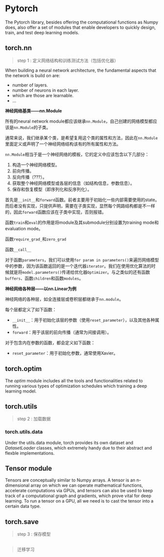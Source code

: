 # Pytorch

The Pytorch library, besides offering the computational functions as Numpy does, also offer a set of modules that enable developers to quickly design, train, and test deep learning models.


## torch.nn

> step 1 : 定义网络结构和训练测试方法（包括优化器）

When building a neural network architecture, the fundamental aspects that the network is build on are:
- number of layers.
- number of neurons in each layer.
- which are those are learnable.
- ...


**神经网络基类——nn.Module**

所有的neural network module都应该继承`nn.Module`，自己创建的网络模型都应该是`nn.Module`的子类。

通常来说，我们继承某个类，是希望复用这个类的属性和方法，因此在`nn.Module`里面定义或声明了一个神经网络结构该有的所有属性和方法。

`nn.Module`相当于是一个神经网络的模板，它的定义中应该包含以下几部分：
1. 构造一个神经网络模型。
2. 前向传播。
3. 反向传播（???）。
4. 获取整个神经网络模型或各层的信息（如结构信息，参数信息）。
5. 保存和恢复模型（即序列化和反序列化）。



首先是`__init__`和`forward`函数。前者主要用于初始化一些内部需要使用的state。而后者没有实现，只提供声明，需要在子类实现，显然每个网路结构都是不一样的，因此`forward`函数应该在子类中实现，否则报错。

函数`train`和`eval`的作用是将module及其submodule分别设置为training mode和evaluation mode。

函数`require_grad_`和`zero_grad`

函数`__call__`

对于函数`parameters`，我们可以使用`for param in parameters()`来遍历网络模型中的参数，因为该函数返回的是一个迭代器`iterator`。我们在使用优化算法的时候就是将`model.parameters()`传递给优化器`Optimizer`。与之类似的还有函数`buffers`、函数`children`和函数`modules`。

**神经网络各种层——以nn.Linear为例**

神经网络的各种层，如全连接层或卷积层都继承于`nn.module`。

每个层都定义了如下函数：
- `__init__`：用于初始化该层的参数（使用`reset_parameter`），以及其他各种属性。
- `forward`：用于该层的前向传播（通常为间接调用）。

对于包含内在参数的函数，都会定义如下函数：
- `reset_parameter`：用于初始化参数，通常使用Xavier。







## torch.optim

The *optim* module includes all the tools and functionalities related to running various types of optimization schedules which training a deep learning model.




## torch.utils

> step 2 : 加载数据

### torch.utils.data

Under the utils.data module, torch provides its own dataset and *DatasetLoader* classes, which extremely handy due to their abstract and flexble implementations.





## Tensor module

Tensors are conceptually similar to Numpy arrays. A tensor is an n-dimensional array on which we can operate mathematical functions, accelerate computations via GPUs, and tensors can also be used to keep track of a computational graph and gradients, which prove vital for deep learning. To run a tensor on a GPU, all we need is to cast the tensor into a certain data type.

## torch.save

> step 3 : 保存模型





## 

> 迁移学习